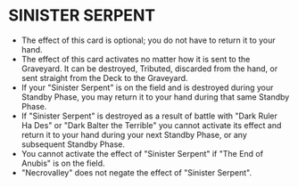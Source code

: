 # SINISTER SERPENT

*   The effect of this card is optional; you do not have to return it to your hand.
*   The effect of this card activates no matter how it is sent to the Graveyard. It can be destroyed, Tributed, discarded from the hand, or sent straight from the Deck to the Graveyard.
*   If your "Sinister Serpent" is on the field and is destroyed during your Standby Phase, you may return it to your hand during that same Standby Phase.
*   If "Sinister Serpent" is destroyed as a result of battle with "Dark Ruler Ha Des" or "Dark Balter the Terrible" you cannot activate its effect and return it to your hand during your next Standby Phase, or any subsequent Standby Phase.
*   You cannot activate the effect of "Sinister Serpent" if "The End of Anubis" is on the field.
*   "Necrovalley" does not negate the effect of "Sinister Serpent".
